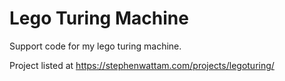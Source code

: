 # Lego Turing Machine
Support code for my lego turing machine.

Project listed at https://stephenwattam.com/projects/legoturing/

